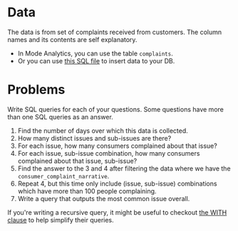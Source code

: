 # Data

The data is from set of complaints received from customers. The column names and its contents are self explanatory.

- In Mode Analytics, you can use the table `complaints`.
- Or you can use [this SQL file](https://raw.githubusercontent.com/amangup/data-analysis-bootcamp/master/03-SQL_Advanced/complaints.sql) to insert data to your DB.


# Problems

Write SQL queries for each of your questions. Some questions have more than one SQL queries as an answer.

1. Find the number of days over which this data is collected.
2. How many distinct issues and sub-issues are there?
3.  For each issue, how many consumers complained about that issue?
4. For each issue, sub-issue combination, how many consumers complained about that issue, sub-issue?
5. Find the answer to the 3 and 4 after filtering the data where we have the `consumer_complaint_narrative`.
6. Repeat 4, but this time only include (issue, sub-issue) combinations which have more than 100 people complaining.
7. Write a query that outputs the most common issue overall.

If you're writing a recursive query, it might be useful to checkout [the WITH clause](https://stackoverflow.com/questions/12552288/sql-with-clause-example) to help simplify their queries.
